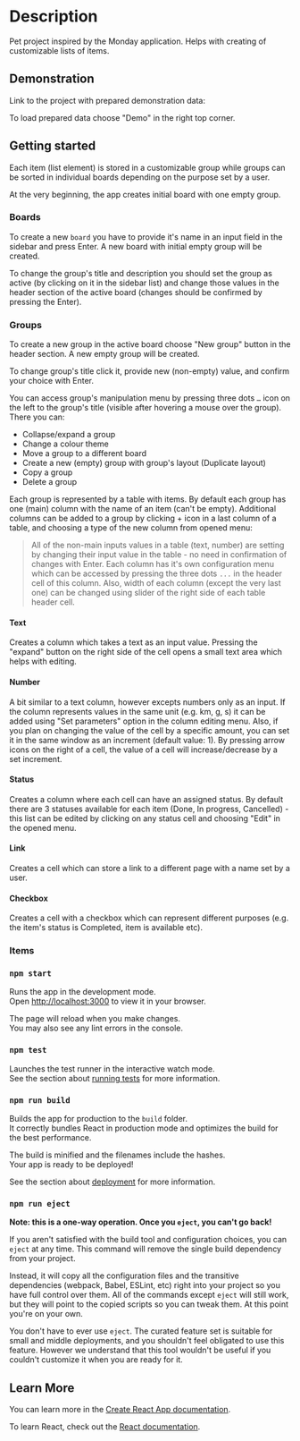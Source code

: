 # Description

Pet project inspired by the Monday application. Helps with creating of customizable lists of items.

## Demonstration

Link to the project with prepared demonstration data:

To load prepared data choose "Demo" in the right top corner.

## Getting started

Each item (list element) is stored in a customizable group while groups can be sorted in individual boards depending on the purpose set by a user.

At the very beginning, the app creates initial board with one empty group.

### Boards

To create a new `board` you have to provide it's name in an input field in the sidebar and press Enter. A new board with initial empty group will be created.

To change the group's title and description you should set the group as active (by clicking on it in the sidebar list) and change those values in the header section of the active board (changes should be confirmed by pressing the Enter).

### Groups

To create a new group in the active board choose "New group" button in the header section. A new empty group will be created.

To change group's title click it, provide new (non-empty) value, and confirm your choice with Enter.

You can access group's manipulation menu by pressing three dots `…` icon on the left to the group's title (visible after hovering a mouse over the group). There you can:

- Collapse/expand a group
- Change a colour theme
- Move a group to a different board
- Create a new (empty) group with group's layout (Duplicate layout)
- Copy a group
- Delete a group

Each group is represented by a table with items. By default each group has one (main) column with the name of an item (can't be empty). Additional columns can be added to a group by clicking + icon in a last column of a table, and choosing a type of the new column from opened menu:

> All of the non-main inputs values in a table (text, number) are setting by changing their input value in the table - no need in confirmation of changes with Enter. Each column has it's own configuration menu which can be accessed by pressing the three dots `...` in the header cell of this column. Also, width of each column (except the very last one) can be changed using slider of the right side of each table header cell.

#### Text

Creates a column which takes a text as an input value. Pressing the "expand" button on the right side of the cell opens a small text area which helps with editing.

#### Number

A bit similar to a text column, however excepts numbers only as an input. If the column represents values in the same unit (e.g. km, g, s) it can be added using "Set parameters" option in the column editing menu. Also, if you plan on changing the value of the cell by a specific amount, you can set it in the same window as an increment (default value: 1). By pressing arrow icons on the right of a cell, the value of a cell will increase/decrease by a set increment.

#### Status

Creates a column where each cell can have an assigned status. By default there are 3 statuses available for each item (Done, In progress, Cancelled) - this list can be edited by clicking on any status cell and choosing "Edit" in the opened menu.

#### Link

Creates a cell which can store a link to a different page with a name set by a user.

#### Checkbox

Creates a cell with a checkbox which can represent different purposes (e.g. the item's status is Completed, item is available etc).

### Items

### `npm start`

Runs the app in the development mode.\
Open [http://localhost:3000](http://localhost:3000) to view it in your browser.

The page will reload when you make changes.\
You may also see any lint errors in the console.

### `npm test`

Launches the test runner in the interactive watch mode.\
See the section about [running tests](https://facebook.github.io/create-react-app/docs/running-tests) for more information.

### `npm run build`

Builds the app for production to the `build` folder.\
It correctly bundles React in production mode and optimizes the build for the best performance.

The build is minified and the filenames include the hashes.\
Your app is ready to be deployed!

See the section about [deployment](https://facebook.github.io/create-react-app/docs/deployment) for more information.

### `npm run eject`

**Note: this is a one-way operation. Once you `eject`, you can't go back!**

If you aren't satisfied with the build tool and configuration choices, you can `eject` at any time. This command will remove the single build dependency from your project.

Instead, it will copy all the configuration files and the transitive dependencies (webpack, Babel, ESLint, etc) right into your project so you have full control over them. All of the commands except `eject` will still work, but they will point to the copied scripts so you can tweak them. At this point you're on your own.

You don't have to ever use `eject`. The curated feature set is suitable for small and middle deployments, and you shouldn't feel obligated to use this feature. However we understand that this tool wouldn't be useful if you couldn't customize it when you are ready for it.

## Learn More

You can learn more in the [Create React App documentation](https://facebook.github.io/create-react-app/docs/getting-started).

To learn React, check out the [React documentation](https://reactjs.org/).

